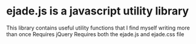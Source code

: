 # ejade.js is a javascript utility library

This library contains useful utility functions that I find myself writing more than once
Requires jQuery
Requires both the ejade.js and ejade.css file

